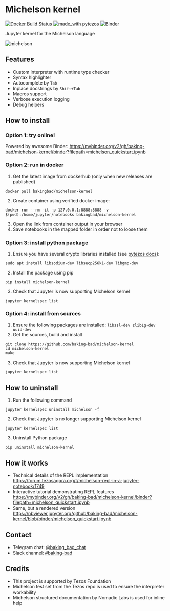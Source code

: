 # Michelson kernel
[![Docker Build Status](https://img.shields.io/docker/cloud/build/bakingbad/michelson-kernel)](https://hub.docker.com/r/bakingbad/michelson-kernel)
[![made_with pytezos](https://img.shields.io/badge/made_with-pytezos-yellowgreen.svg)](https://github.com/baking-bad/pytezos)
[![Binder](https://mybinder.org/badge_logo.svg)](https://mybinder.org/v2/gh/baking-bad/michelson-kernel/binder?filepath=michelson_quickstart.ipynb)

Jupyter kernel for the Michelson language

![michelson](https://cdn-images-1.medium.com/max/800/1*r_kVx8Rsqa0TLcIaK_WUQw.gif)

## Features
* Custom interpreter with runtime type checker
* Syntax highlighter
* Autocomplete by `Tab`
* Inplace docstrings by `Shift+Tab`
* Macros support
* Verbose execution logging
* Debug helpers

## How to install

### Option 1: try online!
Powered by awesome Binder: https://mybinder.org/v2/gh/baking-bad/michelson-kernel/binder?filepath=michelson_quickstart.ipynb

### Option 2: run in docker
1. Get the latest image from dockerhub (only when new releases are published)
```
docker pull bakingbad/michelson-kernel
```
2. Create container using verified docker image:
```
docker run --rm -it -p 127.0.0.1:8888:8888 -v $(pwd):/home/jupyter/notebooks bakingbad/michelson-kernel
```
3. Open the link from container output in your browser
4. Save notebooks in the mapped folder in order not to loose them

### Option 3: install python package
1. Ensure you have several crypto libraries installed (see [pytezos docs](https://baking-bad.github.io/pytezos/#requirements)):
```
sudo apt install libsodium-dev libsecp256k1-dev libgmp-dev
```
2. Install the package using pip
```
pip install michelson-kernel
```
3. Check that Jupyter is now supporting Michelson kernel
```
jupyter kernelspec list
```

### Option 4: install from sources
1. Ensure the following packages are installed: `libssl-dev zlib1g-dev uuid-dev`
2. Get the sources, build and install
```
git clone https://github.com/baking-bad/michelson-kernel
cd michelson-kernel
make
```
3. Check that Jupyter is now supporting Michelson kernel
```
jupyter kernelspec list
```

## How to uninstall
1. Run the following command
```
jupyter kernelspec uninstall michelson -f
```
2. Check that Jupyter is no longer supporting Michelson kernel
```
jupyter kernelspec list
```
3. Uninstall Python package
```
pip uninstall michelson-kernel
```

## How it works
* Technical details of the REPL implementation  
https://forum.tezosagora.org/t/michelson-repl-in-a-jupyter-notebook/1749
* Interactive tutorial demonstrating REPL features  
https://mybinder.org/v2/gh/baking-bad/michelson-kernel/binder?filepath=michelson_quickstart.ipynb
* Same, but a rendered version  
https://nbviewer.jupyter.org/github/baking-bad/michelson-kernel/blob/binder/michelson_quickstart.ipynb  


## Contact
* Telegram chat: [@baking_bad_chat](https://t.me/baking_bad_chat)
* Slack channel: [#baking-bad](https://tezos-dev.slack.com/archives/CV5NX7F2L)


## Credits
* This project is supported by Tezos Foundation
* Michelson test set from the Tezos repo is used to ensure the interpreter workability
* Michelson structured documentation by Nomadic Labs is used for inline help
